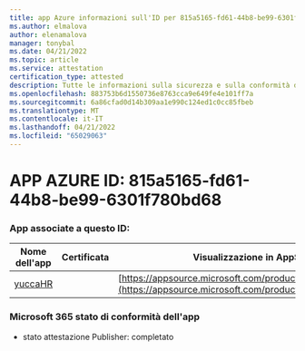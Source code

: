 ```yaml
---
title: app Azure informazioni sull'ID per 815a5165-fd61-44b8-be99-6301f780bd68
ms.author: elmalova
author: elenamalova
manager: tonybal
ms.date: 04/21/2022
ms.topic: article
ms.service: attestation
certification_type: attested
description: Tutte le informazioni sulla sicurezza e sulla conformità disponibili per 815a5165-fd61-44b8-be99-6301f780bd68.
ms.openlocfilehash: 883753b6d1550736e8763cca9e649fe4e101ff7a
ms.sourcegitcommit: 6a86cfad0d14b309aa1e990c124ed1c0cc85fbeb
ms.translationtype: MT
ms.contentlocale: it-IT
ms.lasthandoff: 04/21/2022
ms.locfileid: "65029063"
---
```

# <a name="azure-app-id-815a5165-fd61-44b8-be99-6301f780bd68"></a>APP AZURE ID: 815a5165-fd61-44b8-be99-6301f780bd68


### <a name="apps-associated-with-this-id"></a>App associate a questo ID:
| **Nome dell'app** | **Certificata** | **Visualizzazione in AppSource** |
|--------------|---------------|-----------------------|
| [yuccaHR](../forward/WA200003242.md) |  | [https://appsource.microsoft.com/product/office/WA200003242](https://appsource.microsoft.com/product/office/WA200003242) |

### <a name="microsoft-365-app-compliance-status"></a>Microsoft 365 stato di conformità dell'app
- stato attestazione Publisher: completato

